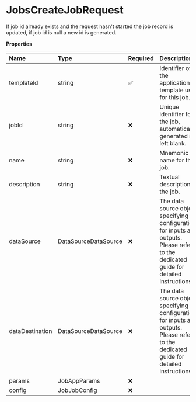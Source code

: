 # JobsCreateJobRequest

If job id already exists and the request hasn't started the job record is updated, if job id is null a new id is generated.

**Properties**

| Name            | Type                 | Required | Description                                                                                                                             |
| :-------------- | :------------------- | :------- | :-------------------------------------------------------------------------------------------------------------------------------------- |
| templateId      | string               | ✅       | Identifier of the application template used for this job.                                                                               |
| jobId           | string               | ❌       | Unique identifier for the job, automatically generated if left blank.                                                                   |
| name            | string               | ❌       | Mnemonic name for the job.                                                                                                              |
| description     | string               | ❌       | Textual description of the job.                                                                                                         |
| dataSource      | DataSourceDataSource | ❌       | The data source object specifying configurations for inputs and outputs. Please refer to the dedicated guide for detailed instructions. |
| dataDestination | DataSourceDataSource | ❌       | The data source object specifying configurations for inputs and outputs. Please refer to the dedicated guide for detailed instructions. |
| params          | JobAppParams         | ❌       |                                                                                                                                         |
| config          | JobJobConfig         | ❌       |                                                                                                                                         |

<!-- This file was generated by liblab | https://liblab.com/ -->
